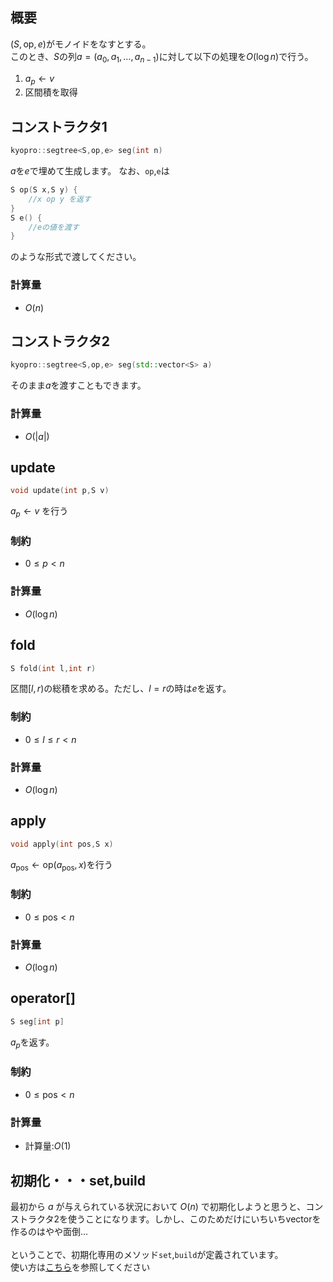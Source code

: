 ## 概要
$(S,\text{op},e)$がモノイドをなすとする。\
このとき、$S$の列$a=(a_0,a_1,\dots,a_{n-1})$に対して以下の処理を$O(\log n)$で行う。

1. $a_p\leftarrow v$
1. 区間積を取得


## コンストラクタ1
```cpp
kyopro::segtree<S,op,e> seg(int n)
```
$a$を$e$で埋めて生成します。
なお、`op`,`e`は

```cpp
S op(S x,S y) {
    //x op y を返す
}
S e() {
    //eの値を渡す
}
```

のような形式で渡してください。
### 計算量
- $O(n)$

## コンストラクタ2
```cpp
kyopro::segtree<S,op,e> seg(std::vector<S> a)
```
そのまま$a$を渡すこともできます。

### 計算量
- $O(\vert a\vert)$


## update
```cpp
void update(int p,S v)
```
$a_p\leftarrow v$ を行う

### 制約
- $0\leq p<n$

### 計算量
- $O(\log n)$

## fold
```cpp
S fold(int l,int r)
```

区間$[l,r)$の総積を求める。ただし、$l=r$の時は$e$を返す。

### 制約
- $0\leq l\leq r <n$

### 計算量
- $O(\log n)$


## apply
```cpp
void apply(int pos,S x)
```
$a_{\text{pos}}\leftarrow \text{op}(a_{\text{pos}},x)$を行う
### 制約
- $0\leq \text{pos}<n$


### 計算量
- $O(\log n)$

## operator[]
```cpp
S seg[int p]
```
$a_{p}$を返す。
### 制約
- $0\leq \text{pos} <n$

### 計算量
- 計算量:$O(1)$


## 初期化・・・set,build
最初から $a$ が与えられている状況において $O(n)$ で初期化しようと思うと、コンストラクタ2を使うことになります。しかし、このためだけにいちいちvectorを作るのはやや面倒...
\
\
ということで、初期化専用のメソッド`set`,`build`が定義されています。\
使い方は[こちら](https://ac2-k.github.io/library/test/yosupo_judge/data_structure/Point_Set_Range_Composite.test.cpp)を参照してください
